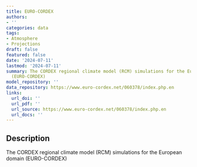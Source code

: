```yaml
---
title: EURO-CORDEX
authors:
- ''
categories: data
tags:
- Atmosphere
- Projections
draft: false
featured: false
date: '2024-07-11'
lastmod: '2024-07-11'
summary: The CORDEX regional climate model (RCM) simulations for the European domain
  (EURO-CORDEX)
model_repository: ''
data_repository: https://www.euro-cordex.net/060378/index.php.en
links:
  url_doi: ''
  url_pdf: ''
  url_source: https://www.euro-cordex.net/060378/index.php.en
  url_docs: ''
---
```


## Description

The CORDEX regional climate model (RCM) simulations for the European domain (EURO-CORDEX)

